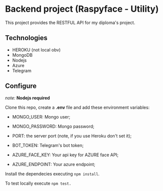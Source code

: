 # Backend project (Raspyface - Utility)

This project provides the RESTFUL API for my diploma's project.

## Technologies

- HEROKU (not local obv)
- MongoDB
- Nodejs
- Azure
- Telegram

## Configure

_note:_ __Nodejs required__

Clone this repo, create a __.env__ file and add these environment variables:

- MONGO_USER: Mongo user;

- MONGO_PASSWORD: Mongo password;

- PORT: the server port (note, if you use Heroku don't set it);

- BOT_TOKEN: Telegram's bot token;

- AZURE_FACE_KEY: Your api key for AZURE face API;

- AZURE_ENDPOINT: Your azure endpoint;

Install the dependecies executing `npm install`.

To test locally execute `npm test.`